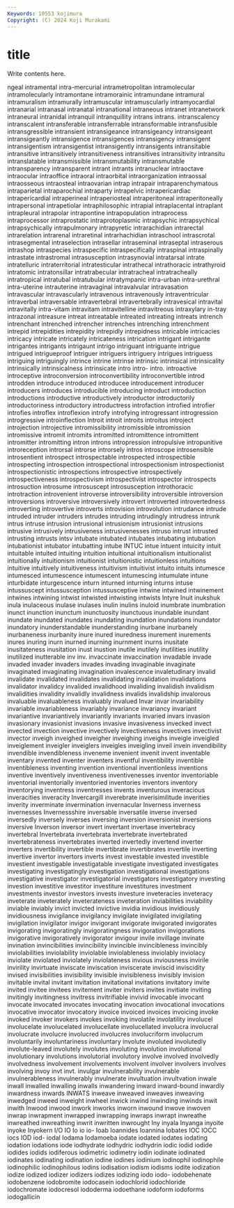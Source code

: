 ```yaml
---
Keywords: 10553 kojimura
Copyright: (C) 2024 Koji Murakami
---
```


# title

Write contents here.



ngeal
intramental intra-mercurial intrametropolitan intramolecular intramolecularly intramontane intramorainic intramundane intramural intramuralism
intramurally intramuscular intramuscularly intramyocardial intranarial intranasal intranatal intranational intraneous intranet
intranetwork intraneural intranidal intranquil intranquillity intrans intrans. intranscalency intranscalent intransferable
intransferrable intransformable intransfusible intransgressible intransient intransigeance intransigeancy intransigeant intransigeantly intransigence
intransigences intransigency intransigent intransigentism intransigentist intransigently intransigents intransitable intransitive intransitively
intransitiveness intransitives intransitivity intransitu intranslatable intransmissible intransmutability intransmutable intransparency intransparent
intrant intrants intranuclear intraoctave intraocular intraoffice intraoral intraorbital intraorganization intraossal
intraosseous intraosteal intraovarian intrap intrapair intraparenchymatous intraparietal intraparochial intraparty intrapelvic
intrapericardiac intrapericardial intraperineal intraperiosteal intraperitoneal intraperitoneally intrapersonal intrapetiolar intraphilosophic intrapial
intraplacental intraplant intrapleural intrapolar intrapontine intrapopulation intraprocess intraprocessor intraprostatic intraprotoplasmic
intrapsychic intrapsychical intrapsychically intrapulmonary intrapyretic intrarachidian intrarectal intrarelation intrarenal intraretinal
intrarhachidian intraschool intrascrotal intrasegmental intraselection intrasellar intraseminal intraseptal intraserous intrashop
intraspecies intraspecific intraspecifically intraspinal intraspinally intrastate intrastromal intrasusception intrasynovial intratarsal
intrate intratelluric intraterritorial intratesticular intrathecal intrathoracic intrathyroid intratomic intratonsillar intratrabecular
intratracheal intratracheally intratropical intratubal intratubular intratympanic intra-urban intra-urethral intra-uterine intrauterine
intravaginal intravalvular intravasation intravascular intravascularly intravenous intravenously intraventricular intraverbal intraversable
intravertebral intravertebrally intravesical intravital intravitally intra-vitam intravitam intravitelline intravitreous intraxylary
in-tray intrazonal intreasure intreat intreatable intreated intreating intreats intrench intrenchant
intrenched intrencher intrenches intrenching intrenchment intrepid intrepidities intrepidity intrepidly intrepidness
intricable intricacies intricacy intricate intricately intricateness intrication intrigant intrigante intrigantes
intrigants intrigaunt intrigo intriguant intriguante intrigue intrigued intrigueproof intriguer intriguers
intriguery intrigues intriguess intriguing intriguingly intrince intrine intrinse intrinsic intrinsical
intrinsicality intrinsically intrinsicalness intrinsicate intro intro- intro. introactive introceptive introconversion
introconvertibility introconvertible introd introdden introduce introduced introducee introducement introducer introducers
introduces introducible introducing introduct introduction introductions introductive introductively introductor introductorily
introductoriness introductory introductress introfaction introfied introfier introfies introflex introflexion introfy
introfying introgressant introgression introgressive introinflection Introit introit introits introitus introject
introjection introjective intromissibility intromissible intromission intromissive intromit intromits intromitted intromittence
intromittent intromitter intromitting intron introns intropression intropulsive intropunitive introreception introrsal
introrse introrsely intros introscope introsensible introsentient introspect introspectable introspected introspectible
introspecting introspection introspectional introspectionism introspectionist introspectionistic introspections introspective introspectively introspectiveness
introspectivism introspectivist introspector introspects introsuction introsume introsuscept introsusception introthoracic introtraction
introvenient introverse introversibility introversible introversion introversions introversive introversively introvert introverted
introvertedness introverting introvertive introverts introvision introvolution intrudance intrude intruded intruder
intruders intrudes intruding intrudingly intrudress intrunk intrus intruse intrusion intrusional
intrusionism intrusionist intrusions intrusive intrusively intrusiveness intrusivenesses intruso intrust intrusted
intrusting intrusts intsv intubate intubated intubates intubating intubation intubationist intubator
intubatting intube INTUC intue intuent intuicity intuit intuitable intuited intuiting
intuition intuitional intuitionalism intuitionalist intuitionally intuitionism intuitionist intuitionistic intuitionless intuitions
intuitive intuitively intuitiveness intuitivism intuitivist intuito intuits intumesce intumesced intumescence
intumescent intumescing intumulate intune inturbidate inturgescence inturn inturned inturning inturns
intuse intussuscept intussusception intussusceptive intwine intwined intwinement intwines intwining intwist
intwisted intwisting intwists Intyre Inuit inukshuk inula inulaceous inulase inulases
inulin inulins inuloid inumbrate inumbration inunct inunction inunctum inunctuosity inunctuous
inundable inundant inundate inundated inundates inundating inundation inundations inundator inundatory
inunderstandable inunderstanding inurbane inurbanely inurbaneness inurbanity inure inured inuredness inurement
inurements inures inuring inurn inurned inurning inurnment inurns inusitate inusitateness
inusitation inust inustion inutile inutilely inutilities inutility inutilized inutterable inv
inv. invaccinate invaccination invadable invade invaded invader invaders invades invading
invaginable invaginate invaginated invaginating invagination invalescence invaletudinary invalid invalidate invalidated
invalidates invalidating invalidation invalidations invalidator invalidcy invalided invalidhood invaliding invalidish
invalidism invalidities invalidity invalidly invalidness invalids invalidship invalorous invaluable invaluableness
invaluably invalued Invar invar invariability invariable invariableness invariably invariance invariancy
invariant invariantive invariantively invariantly invariants invaried invars invasion invasionary invasionist
invasions invasive invasiveness invecked invect invected invection invective invectively invectiveness
invectives invectivist invector inveigh inveighed inveigher inveighing inveighs inveigle inveigled
inveiglement inveigler inveiglers inveigles inveigling inveil invein invendibility invendible invendibleness
inveneme invenient invenit invent inventable inventary invented inventer inventers inventful
inventibility inventible inventibleness inventing invention inventional inventionless inventions inventive inventively
inventiveness inventivenesses inventor inventoriable inventorial inventorially inventoried inventories inventors inventory
inventorying inventress inventresses invents inventurous inveracious inveracities inveracity Invercargill inverebrate
inverisimilitude inverities inverity inverminate invermination invernacular Inverness inverness invernesses Invernessshire
inversable inversatile inverse inversed inversedly inversely inverses inversing inversion inversionist
inversions inversive Inverson inversor invert invertant invertase invertebracy invertebral Invertebrata
invertebrata invertebrate invertebrated invertebrateness invertebrates inverted invertedly invertend inverter inverters
invertibility invertible invertibrate invertibrates invertile inverting invertive invertor invertors inverts
invest investable invested investible investient investigable investigatable investigate investigated investigates
investigating investigatingly investigation investigational investigations investigative investigator investigatorial investigators investigatory
investing investion investitive investitor investiture investitures investment investments investor investors
invests investure inveteracies inveteracy inveterate inveterately inveterateness inveteration inviabilities inviability
inviable inviably invict invicted invictive invidia invidious invidiously invidiousness invigilance
invigilancy invigilate invigilated invigilating invigilation invigilator invigor invigorant invigorate invigorated
invigorates invigorating invigoratingly invigoratingness invigoration invigorations invigorative invigoratively invigorator invigour
invile invillage invinate invination invincibilities invincibility invincible invincibleness invincibly inviolabilities
inviolability inviolable inviolableness inviolably inviolacy inviolate inviolated inviolately inviolateness invious
inviousness invirile invirility invirtuate inviscate inviscation inviscerate inviscid inviscidity invised
invisibilities invisibility invisible invisibleness invisibly invision invitable invital invitant invitation
invitational invitations invitatory invite invited invitee invitees invitement inviter inviters
invites invitiate inviting invitingly invitingness invitress invitrifiable invivid invocable invocant
invocate invocated invocates invocating invocation invocational invocations invocative invocator invocatory
invoice invoiced invoices invoicing invoke invoked invoker invokers invokes invoking
involatile involatility involucel involucelate involucelated involucellate involucellated involucra involucral involucrate
involucre involucred involucres involucriform involucrum involuntarily involuntariness involuntary involute involuted
involutedly involute-leaved involutely involutes involuting involution involutional involutionary involutions involutorial
involutory involve involved involvedly involvedness involvement involvements involvent involver involvers
involves involving invoy invt invt. invulgar invulnerability invulnerable invulnerableness invulnerably
invulnerate invultuation invultvation inwale inwall inwalled inwalling inwalls inwandering inward
inward-bound inwardly inwardness inwards INWATS inweave inweaved inweaves inweaving inwedged
inweed inweight inwheel inwick inwind inwinding inwinds inwit inwith Inwood
inwood inwork inworks inworn inwound inwove inwoven inwrap inwrapment inwrapped
inwrapping inwraps inwrapt inwreathe inwreathed inwreathing inwrit inwritten inwrought Iny
inyala Inyanga inyoite inyoke Inyokern I/O IO Io io io-
Ioab Ioannides Ioannina Iobates IOC IOCC iocs IOD iod- iodal
Iodama Iodamoeba iodate iodated iodates iodating iodation iodations iode iodhydrate
iodhydric iodhydrin iodic iodid iodide iodides iodids iodiferous iodimetric iodimetry
iodin iodinate iodinated iodinates iodinating iodination iodine iodines iodinium iodinophil
iodinophile iodinophilic iodinophilous iodins iodisation iodism iodisms iodite iodization iodize
iodized iodizer iodizers iodizes iodizing iodo iodo- iodobehenate iodobenzene iodobromite
iodocasein iodochlorid iodochloride iodochromate iodocresol iododerma iodoethane iodoform iodoforms iodogallicin
